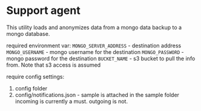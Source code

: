 Support agent
=======================
This utility loads and anonymizes data from a mongo data backup to a mongo database.

required environment var:
`MONGO_SERVER_ADDRESS`  - destination address
`MONGO_USERNAME` - mongo username for the destination
`MONGO_PASSWORD` - mongo password for the destination
`BUCKET_NAME` - s3 bucket to pull the info from. Note that s3 access is assumed

require config settings:
1. config folder
2. config/notifications.json - sample is attached in the sample folder
incoming is currently a must. outgoing is not.
